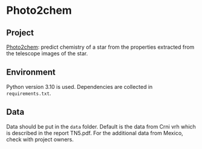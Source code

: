 # Photo2chem

## Project

[Photo2chem](https://abelium.com/en/research/p2c/):
predict chemistry of a star from the properties extracted from the telescope images of the star.

## Environment

Python version 3.10 is used. Dependencies are collected in `requirements.txt`.

## Data

Data should be put in the `data` folder. Default is the data from Crni vrh which is described in
the report TN5.pdf. For the additional data from Mexico, check with project owners.
